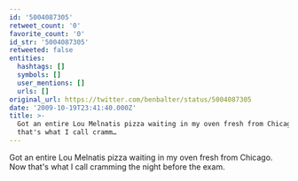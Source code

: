 ```yaml
---
id: '5004087305'
retweet_count: '0'
favorite_count: '0'
id_str: '5004087305'
retweeted: false
entities:
  hashtags: []
  symbols: []
  user_mentions: []
  urls: []
original_url: https://twitter.com/benbalter/status/5004087305
date: '2009-10-19T23:41:40.000Z'
title: >-
  Got an entire Lou Melnatis pizza waiting in my oven fresh from Chicago. Now
  that's what I call cramm…
---
```


Got an entire Lou Melnatis pizza waiting in my oven fresh from Chicago. Now that's what I call cramming the night before the exam.